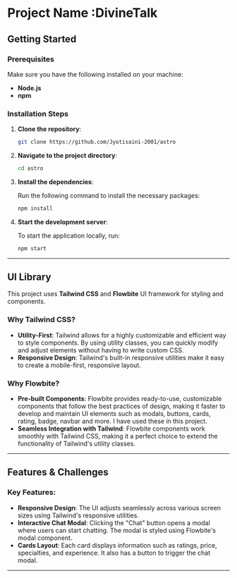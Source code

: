 # Project Name :DivineTalk

## Getting Started

### Prerequisites

Make sure you have the following installed on your machine:

- **Node.js** 
- **npm** 

### Installation Steps

1. **Clone the repository**:

    ```bash
    git clone https://github.com/Jyotisaini-2001/astro
    ```

2. **Navigate to the project directory**:

    ```bash
    cd astro
    ```

3. **Install the dependencies**:

    Run the following command to install the necessary packages:

    ```bash
    npm install
    ```

4. **Start the development server**:

    To start the application locally, run:

    ```bash
    npm start
    ```
---

## UI Library

This project uses **Tailwind CSS** and **Flowbite** UI framework for styling and components.

### Why Tailwind CSS?

- **Utility-First**: Tailwind allows for a highly customizable and efficient way to style components. By using utility classes, you can quickly modify and adjust elements without having to write custom CSS.
- **Responsive Design**: Tailwind's built-in responsive utilities make it easy to create a mobile-first, responsive layout.

### Why Flowbite?

- **Pre-built Components**: Flowbite provides ready-to-use, customizable components that follow the best practices of design, making it faster to develop and maintain UI elements such as modals, buttons, cards, rating, badge, navbar and more. I have used these in this project.
- **Seamless Integration with Tailwind**: Flowbite components work smoothly with Tailwind CSS, making it a perfect choice to extend the functionality of Tailwind's utility classes.

---

## Features & Challenges

### Key Features:
- **Responsive Design**: The UI adjusts seamlessly across various screen sizes using Tailwind's responsive utilities.
- **Interactive Chat Modal**: Clicking the "Chat" button opens a modal where users can start chatting. The modal is styled using Flowbite's modal component.
- **Cards Layout**: Each card displays information such as ratings, price, specialties, and experience. It also has a button to trigger the chat modal.
---

